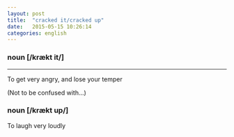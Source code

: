 ```yaml
---
layout: post
title:  "cracked it/cracked up"
date:   2015-05-15 10:26:14 
categories: english
---
```

### noun [/krækt it/]
-----------

To get very angry, and lose your temper

(Not to be confused with...)

### noun [/krækt up/]

To laugh very loudly
